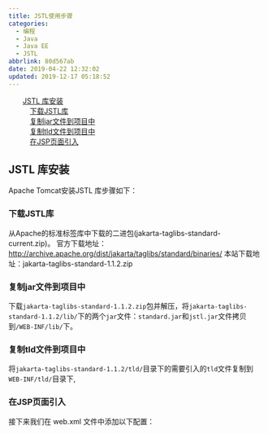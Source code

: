```yaml
---
title: JSTL使用步骤
categories:
  - 编程
  - Java
  - Java EE
  - JSTL
abbrlink: 80d567ab
date: 2019-04-22 12:32:02
updated: 2019-12-17 05:18:52
---
```

<div id='my_toc'><a href="/blog/80d567ab/#JSTL-库安装" class="header_2">JSTL 库安装</a>&nbsp;<br><a href="/blog/80d567ab/#下载JSTL库" class="header_3">下载JSTL库</a>&nbsp;<br><a href="/blog/80d567ab/#复制jar文件到项目中" class="header_3">复制jar文件到项目中</a>&nbsp;<br><a href="/blog/80d567ab/#复制tld文件到项目中" class="header_3">复制tld文件到项目中</a>&nbsp;<br><a href="/blog/80d567ab/#在JSP页面引入" class="header_3">在JSP页面引入</a>&nbsp;<br></div>
<style>.header_1{margin-left: 1em;}.header_2{margin-left: 2em;}.header_3{margin-left: 3em;}.header_4{margin-left: 4em;}.header_5{margin-left: 5em;}.header_6{margin-left: 6em;}</style>
<!--more-->
<script>if (navigator.platform.search('arm')==-1){document.getElementById('my_toc').style.display = 'none';}var e,p = document.getElementsByTagName('p');while (p.length>0) {e = p[0];e.parentElement.removeChild(e);}</script>

<!--end-->
## JSTL 库安装 ##
Apache Tomcat安装JSTL 库步骤如下：
### 下载JSTL库 ###
从Apache的标准标签库中下载的二进包(jakarta-taglibs-standard-current.zip)。
    官方下载地址：http://archive.apache.org/dist/jakarta/taglibs/standard/binaries/
    本站下载地址：jakarta-taglibs-standard-1.1.2.zip
### 复制jar文件到项目中 ###
下载`jakarta-taglibs-standard-1.1.2.zip`包并解压，将`jakarta-taglibs-standard-1.1.2/lib/`下的两个`jar`文件：`standard.jar`和`jstl.jar`文件拷贝到`/WEB-INF/lib/`下。
### 复制tld文件到项目中 ###
将`jakarta-taglibs-standard-1.1.2/tld/`目录下的需要引入的`tld`文件复制到`WEB-INF/tld/`目录下,
### 在JSP页面引入 ###
接下来我们在 web.xml 文件中添加以下配置：
